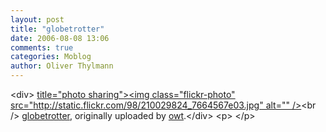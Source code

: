 ```yaml
---
layout: post
title: "globetrotter"
date: 2006-08-08 13:06
comments: true
categories: Moblog
author: Oliver Thylmann
---
```



&lt;div&gt;	[ title=&quot;photo sharing&quot;&gt;&lt;img class=&quot;flickr-photo&quot; src=&quot;http://static.flickr.com/98/210029824_7664567e03.jpg&quot; alt=&quot;&quot; /&gt;](http://www.flickr.com/photos/oliver/210029824/)&lt;br /&gt;	[globetrotter](http://www.flickr.com/photos/oliver/210029824/), originally uploaded by [owt](http://www.flickr.com/people/oliver/).&lt;/div&gt;				&lt;p&gt;	&lt;/p&gt;


